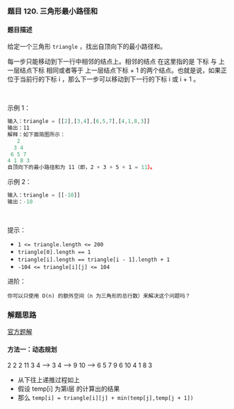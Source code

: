 ### 题目 120. 三角形最小路径和
#### 题目描述
给定一个三角形 `triangle` ，找出自顶向下的最小路径和。

每一步只能移动到下一行中相邻的结点上。相邻的结点 在这里指的是 下标 与 上一层结点下标 相同或者等于 上一层结点下标 + 1 的两个结点。也就是说，如果正位于当前行的下标 i ，那么下一步可以移动到下一行的下标 i 或 i + 1 。

 

示例 1：

```js
输入：triangle = [[2],[3,4],[6,5,7],[4,1,8,3]]
输出：11
解释：如下面简图所示：
   2
  3 4
 6 5 7
4 1 8 3
自顶向下的最小路径和为 11（即，2 + 3 + 5 + 1 = 11）。
```
示例 2：

```js
输入：triangle = [[-10]]
输出：-10
```
 

提示：

- `1 <= triangle.length <= 200`
- `triangle[0].length == 1`
- `triangle[i].length == triangle[i - 1].length + 1`
- `-104 <= triangle[i][j] <= 104`
 

进阶：

`你可以只使用 O(n) 的额外空间（n 为三角形的总行数）来解决这个问题吗？`

### 解题思路
[官方题解](https://leetcode-cn.com/problems/triangle/solution/san-jiao-xing-zui-xiao-lu-jing-he-by-leetcode-solu/)
#### 方法一：动态规划
   2            2           2         11
  3 4   -->    3 4    -->  9 10 --> 
 6 5 7        9 6 10
4 1 8 3
- 从下往上递推过程如上
- 假设 temp[i] 为第i层 的计算出的结果 
- 那么 `temp[i] = triangle[i][j] + min(temp[j],temp[j + 1])`
